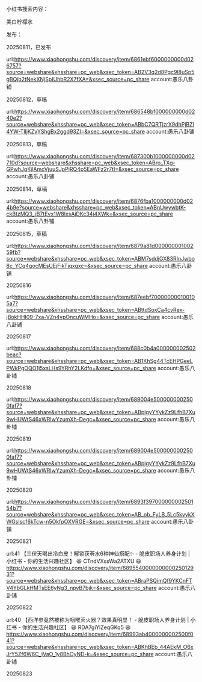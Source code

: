 
小红书搜索内容：

美白柠檬水



发布：

20250811，已发布

url:https://www.xiaohongshu.com/discovery/item/6861ebf6000000000d026757?source=webshare&xhsshare=pc_web&xsec_token=AB2V3q2d8Pgc9l8uSp5gBQjb2tNekXNjSpIUhbR2X7fXA=&xsec_source=pc_share
account:愚乐八卦铺

20250812，草稿

url:https://www.xiaohongshu.com/discovery/item/686548bf000000000d0240e2?source=webshare&xhsshare=pc_web&xsec_token=ABbC7QRTjzrX9dhPjBZl4YW-TIljKZvYShgBx2ggd93ZI=&xsec_source=pc_share
account:愚乐八卦铺


20250813，草稿

url:https://www.xiaohongshu.com/discovery/item/687300b1000000000d02710d?source=webshare&xhsshare=pc_web&xsec_token=ABro_TXg-GPwhJqKjlAmcVjuuSJpPjRQ4p5EaWFz2r7tI=&xsec_source=pc_share
account:愚乐八卦铺

20250814，草稿

url:https://www.xiaohongshu.com/discovery/item/6876fba1000000000d024b9e?source=webshare&xhsshare=pc_web&xsec_token=ABnUwywbtK-ckBtzMQ3_jB7tEvx1W8lxsAjDKc34j4XWk=&xsec_source=pc_share
account:愚乐八卦铺

20250815，草稿

url:https://www.xiaohongshu.com/discovery/item/6879a81d00000000100259fb?source=webshare&xhsshare=pc_web&xsec_token=ABM7sddjGX83RInJwbo8c_YCq4gocMEsUEjFikTjqxgxc=&xsec_source=pc_share
account:愚乐八卦铺

20250816

url:https://www.xiaohongshu.com/discovery/item/687eebf700000000100105a7?source=webshare&xhsshare=pc_web&xsec_token=ABttdSoxCa4cvRex-jBokHHI09-7xa-VZn4vpOncuWMHo=&xsec_source=pc_share
account:愚乐八卦铺

20250817

url:https://www.xiaohongshu.com/discovery/item/688c0b4a000000002502beac?source=webshare&xhsshare=pc_web&xsec_token=AB1KhSg44TcEHPGeeLPWkPgOQO1j5xsLHs9YRhY2LKdfo=&xsec_source=pc_share
account:愚乐八卦铺

20250818

url:https://www.xiaohongshu.com/discovery/item/689004e5000000002500faf7?source=webshare&xhsshare=pc_web&xsec_token=ABpjgyYYykZz9LfhB7Xu9wHUWtS46xWRIwYzumXh-Degc=&xsec_source=pc_share
account:愚乐八卦铺

20250819

url:https://www.xiaohongshu.com/discovery/item/689004e5000000002500faf7?source=webshare&xhsshare=pc_web&xsec_token=ABpjgyYYykZz9LfhB7Xu9wHUWtS46xWRIwYzumXh-Degc=&xsec_source=pc_share
account:愚乐八卦铺

20250820

url:https://www.xiaohongshu.com/discovery/item/6893f39700000000250154b7?source=webshare&xhsshare=pc_web&xsec_token=AB_ob_FyLB_5Lc5kvykXWGsIscf6kTcw-n5OkfpOXVRGE=&xsec_source=pc_share
account:愚乐八卦铺

20250821

url:41 【三伏天喝出冷白皮！解锁茯苓水6种神仙搭配✨ - 脆皮职场人养身计划 | 小红书 - 你的生活兴趣社区】 😆 CTndVXssWa2ATXU 😆 https://www.xiaohongshu.com/discovery/item/689554000000000025012931?source=webshare&xhsshare=pc_web&xsec_token=ABraPSQimQf9YKCnFTV4YbGLkHMTsEE6yNg3_npvB7bjk=&xsec_source=pc_share
account:愚乐八卦铺

20250822

url:40 【西洋参竟然被称为咽喉灭火器？效果真明显！ - 脆皮职场人养身计划 | 小红书 - 你的生活兴趣社区】 😆 RDA7giYiZeqGKq5 😆 https://www.xiaohongshu.com/discovery/item/68993ab4000000002500f041?source=webshare&xhsshare=pc_web&xsec_token=ABKhBEb_44AEkM_O6xJrY5Zf6W6C_jVaO_1y8BhOyND-k=&xsec_source=pc_share
account:愚乐八卦铺

20250823
